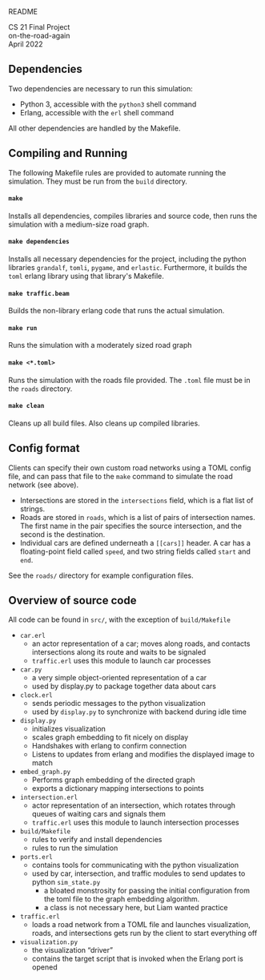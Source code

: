 README

CS 21 Final Project\
on-the-road-again\
April 2022

## Dependencies

Two dependencies are necessary to run this simulation:

- Python 3, accessible with the `python3` shell command
- Erlang, accessible with the `erl` shell command

All other dependencies are handled by the Makefile.

## Compiling and Running

The following Makefile rules are provided to automate running the
simulation. They must be run from the `build` directory.

#### `make`

Installs all dependencies, compiles libraries and source code, then runs
the simulation with a medium-size road graph.

#### `make dependencies`

Installs all necessary dependencies for the project, including the python
libraries `grandalf`, `tomli`, `pygame`, and `erlastic`. Furthermore, it
builds the `toml` erlang library using that library's Makefile.

#### `make traffic.beam`

Builds the non-library erlang code that runs the actual simulation.

#### `make run`

Runs the simulation with a moderately sized road graph

#### `make <*.toml>`

Runs the simulation with the roads file provided. The `.toml` file must be
in the `roads` directory.

#### `make clean`

Cleans up all build files. Also cleans up compiled libraries.

## Config format
Clients can specify their own custom road networks using a TOML config
file, and can pass that file to the `make` command to simulate the
road network (see above).


- Intersections are stored in the `intersections` field, which is a
  flat list of strings.
- Roads are stored in `roads`, which is a list of pairs of
  intersection names.  The first name in the pair specifies the source
  intersection, and the second is the destination.
- Individual cars are defined underneath a `[[cars]]` header.  A car
  has a floating-point field called `speed`, and two string fields
  called `start` and `end`.
  
  
See the `roads/` directory for example configuration files.



## Overview of source code
All code can be found in `src/`, with the exception of `build/Makefile`

- `car.erl`
  - an actor representation of a car; moves along roads, and contacts
    intersections along its route and waits to be signaled
  - `traffic.erl` uses this module to launch car processes
- `car.py`
  - a very simple object-oriented representation of a car
  - used by display.py to package together data about cars
- `clock.erl`
  - sends periodic messages to the python visualization
  - used by `display.py` to synchronize with backend during idle time
- `display.py`
  - initializes visualization
  - scales graph embedding to fit nicely on display
  - Handshakes with erlang to confirm connection
  - Listens to updates from erlang and modifies the displayed image to
    match
- `embed_graph.py`
  - Performs graph embedding of the directed graph 
  - exports a dictionary mapping intersections to points
- `intersection.erl`
  - actor representation of an intersection, which rotates through
    queues of waiting cars and signals them
  - `traffic.erl` uses this module to launch intersection processes
- `build/Makefile`
  - rules to verify and install dependencies
  - rules to run the simulation
- `ports.erl`
  - contains tools for communicating with the python visualization
  - used by car, intersection, and traffic modules to send updates to
python `sim_state.py`
    - a bloated monstrosity for passing the initial configuration from
      the toml file to the graph embedding algorithm.
    - a class is not necessary here, but Liam wanted practice
- `traffic.erl`
    - loads a road network from a TOML file and launches
    visualization, roads, and intersections gets run by the client to
    start everything off
- `visualization.py`
  - the visualization “driver”
  - contains the target script that is invoked when the Erlang port is
    opened
